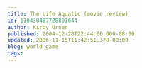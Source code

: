 ```yaml
---
title: The Life Aquatic (movie review)
id: 110430407728801644
author: Kirby Urner
published: 2004-12-28T22:44:00.000-08:00
updated: 2006-11-15T11:42:51.378-08:00
blog: world_game
tags: 
---
```


